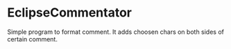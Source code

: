 # EclipseCommentator
Simple program to format comment. It adds choosen chars on both sides of certain comment.
